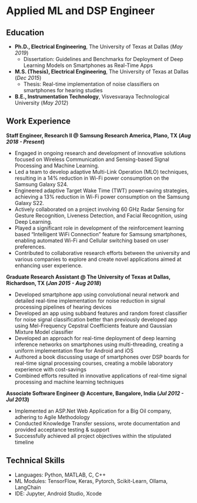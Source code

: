 # Applied ML and DSP Engineer

## Education

- **Ph.D., Electrical Engineering**, The University of Texas at Dallas (_May 2019_)
  - Dissertation: Guidelines and Benchmarks for Deployment of Deep Learning Models on Smartphones as Real-Time Apps
- **M.S. (Thesis), Electrical Engineering**, The University of Texas at Dallas (_Dec 2015_)
  - Thesis: Real-time implementation of noise classifiers on smartphones for hearing studies
- **B.E., Instrumentation Technology**, Visvesvaraya Technological University (_May 2012_)  


## Work Experience
**Staff Engineer, Research II @ Samsung Research America, Plano, TX (_Aug 2018 - Present_)**

- Engaged in ongoing research and development of innovative solutions focused on Wireless Communication and
Sensing-based Signal Processing and Machine Learning.
- Led a team to develop adaptive Multi-Link Operation (MLO) techniques, resulting in a 14% reduction in Wi-Fi
power consumption on the Samsung Galaxy S24.
- Engineered adaptive Target Wake Time (TWT) power-saving strategies, achieving a 13% reduction in Wi-Fi power
consumption on the Samsung Galaxy S22.
- Actively collaborated on a project involving 60 GHz Radar Sensing for Gesture Recognition, Liveness Detection,
and Facial Recognition, using Deep Learning.
- Played a significant role in development of the reinforcement learning based “Intelligent WiFi Connection” feature
for Samsung smartphones, enabling automated Wi-Fi and Cellular switching based on user preferences.
- Contributed to collaborative research efforts between the university and various companies to explore and create
novel applications aimed at enhancing user experience.

**Graduate Research Assistant @ The University of Texas at Dallas, Richardson, TX (_Jan 2015 - Aug 2018_)**

- Developed smartphone app using convolutional neural network and detailed real-time implementation for noise
reduction in signal processing pipelines of hearing devices
- Developed an app using subband features and random forest classifier for noise signal classification better than
previously developed app using Mel-Frequency Cepstral Coefficients feature and Gaussian Mixture Model
classifier
- Developed an approach for real-time deployment of deep learning inference networks on smartphones using
multi-threading, creating a uniform implementation flow for Android and iOS
- Authored a book discussing usage of smartphones over DSP boards for real-time signal processing courses,
creating a mobile laboratory experience with cost-savings
- Combined efforts resulted in innovative applications of real-time signal processing and machine learning
techniques

**Associate Software Engineer @ Accenture, Bangalore, India (_Jul 2012 - Jul 2013_)**

- Implemented an ASP.Net Web Application for a Big Oil company, adhering to Agile Methodology
- Conducted Knowledge Transfer sessions, wrote documentation and provided acceptance testing & support
- Successfully achieved all project objectives within the stipulated timeline

## Technical Skills
- Languages: Python, MATLAB, C, C++
- ML Modules: TensorFlow, Keras, Pytorch, Scikit-Learn, Ollama, LangChain
- IDE: Jupyter, Android Studio, Xcode
